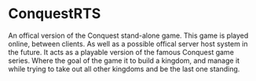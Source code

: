 # ConquestRTS
An offical version of the Conquest stand-alone game.
This game is played online, between clients. As well as a possible offical server host system in the future. It acts as a playable version of the famous Conquest game series. Where the goal of the game it to build a kingdom, and manage it while trying to take out all other kingdoms and be the last one standing.
